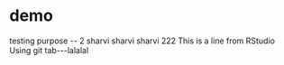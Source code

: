 # demo
testing purpose -- 2
sharvi sharvi sharvi 222
This is a line from RStudio
Using git tab---lalalal
